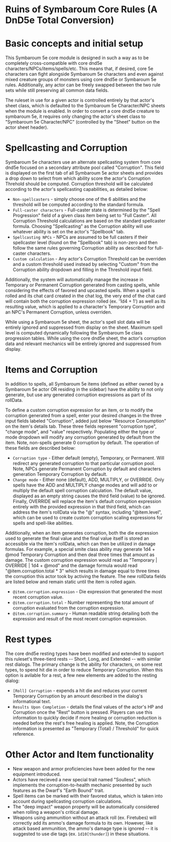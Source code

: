 # Ruins of Symbaroum Core Rules (A DnD5e Total Conversion)
# Basic concepts and initial setup

This Symbaroum 5e core module is designed in such a way as to be completely cross-compatible with core dnd5e characters/NPCs/items/spells/etc. This means that, if desired, core 5e characters can fight alongside Symbaroum 5e characters and even against mixed creature groups of monsters using core dnd5e or Symbaroum 5e rules. Additionally, any actor can be freely swapped between the two rule sets while still preserving all common data fields.

The ruleset in use for a given actor is controlled entirely by that actor's sheet class, which is defaulted to the Symbaroum 5e Character/NPC sheets when the module is enabled.  In order to convert a core dnd5e creature to symbaroum 5e, it requires only changing the actor's sheet class to "Symbaroum 5e Character/NPC" (controlled by the "Sheet" button on the actor sheet header).

# Spellcasting and Corruption
Symbaroum 5e characters use an alternate spellcasting system from core dnd5e focused on a secondary attribute pool called "Corruption". This field is displayed on the first tab of all Symbaroum 5e actor sheets and provides a drop down to select from which ability score the actor's Corruption Threhold should be computed. Corruption threshold will be calculated according to the actor's spellcasting capabilities, as detailed below: 
  * `Non-spellcasters` - simply choose one of the 6 abilities and the threshold will be computed according to the standard formula. 
  * `Full-caster characters` - Full-caster state is determined by the "Spell Progression" field of a given class item being set to "Full Caster".  All Corruption Threshold calculations are based on the standard spellcaster formula. Choosing "Spellcasting" as the Corruption ability will use whatever ability is set on the actor's "Spellbook" tab.
  * `Spellcasting NPCs` - NPCs are assumed to be full casters if their spellcaster level (found on the "Spellbook" tab) is non-zero and then follow the same rules governing Corruption ability as described for full-caster characters.
  * `Custom calculation` - Any actor's Corruption Threshold can be overriden and a custom threshold used instead by selecting "Custom" from the Corruption ability dropdown and filling in the Threshold input field.

Additionally, the system will automatically manage the increase in Temporary or Permanent Corruption generated from casting spells, while considering the effects of favored and upcasted spells. When a spell is rolled and its chat card created in the chat log, the very end of the chat card will contain both the corruption expression rolled (ex. '1d4 + 1') as well as its resulting value, which is applied to a character's Temporary Corruption and an NPC's Permanent Corruption, unless overriden.

While using a Symbaroum 5e sheet, the actor's spell slot data will be entirely ignored and suppressed from display on the sheet. Maximum spell level is computed dynamically following the Symbaroum 5e class progression tables.  While using the core dnd5e sheet, the actor's corruption data and relevant mechanics will be entirely ignored and suppressed from display.

# Items and Corruption
In addition to spells, all Symbaroum 5e items (defined as either owned by a Symbaroum 5e actor OR residing in the sidebar) have the ability to not only generate, but use any generated corruption expressions as part of its rollData.

To define a custom corruption expression for an item, or to modify the corruption generated from a spell, enter your desired changes in the three input fields labeled "Corruption", added just below "Resource Consumption" on the item's details tab. These three fields represent "corruption type", "change mode", and "value" respectively. Populating either the type or mode dropdown will modify any corruption generated by default from the item. Note, non-spells generate 0 corruption by default. The operation of these fields are described below:
  * `Corruption type` - Either default (empty), Temporary, or Permanent. Will redirect any generated corruption to that particular corruption pool. Note, NPCs generate Permanent Corruption by default and characters generation Temporary Corruption by default.
  * `Change mode` - Either none (default), ADD, MULTIPLY, or OVERRIDE. Only spells have the ADD and MULTIPLY change modes and will add to or multiply the default spell corruption calculation. The default value, displayed as an empty string causes the third field (value) to be ignored. Finally, OVERRIDE will replace the item's default corruption expression entirely with the provided expression in that third field, which can address the item's rollData via the "@" syntax, including "@item.level", which can be used to create custom corruption scaling expressions for spells and spell-like abilities.

Additionally, when an item generates corruption, both the die expression used to generate the final value and the final value itself is stored an accessible via the item's rollData, which can then be utilized in damage formulas. For example, a special smite class ability may generate 1d4 + @mod Temporary Corruption and then deal three times that amount as damage. The custom corruption expression would read as "Temporary | OVERRIDE | 1d4 + @mod" and the damage formula would read "@item.corruption.total * 3" which results in damage equal to three times the corruption this actor took by activing the feature.  The new rollData fields are listed below and remain static until the item is rolled again.
  * `@item.corruption.expression` - Die expression that generated the most recent corruption value.
  * `@item.corruption.total` - Number representing the total amount of corruption evaluated from the corruption expression.
  * `@item.corruption.summary` - Human readable string detailing both the expression and result of the most recent corruption expression.

# Rest types
The core dnd5e resting types have been modified and extended to support this ruleset's three-tierd rests -- Short, Long, and Extended -- with similar rest dialogs. The primary change is the ability for characters, on some rest types, to spend hit die in order to reduce Temporary Corruption. When this option is avilable for a rest, a few new elements are added to the resting dialog:
  * `[Roll] Corruption` - expends a hit die and reduces your current Temporary Corruption by an amount described in the dialog's informational text.
  * `Results Upon Completion` - details the final values of the actor's HP and Corruption once the "Rest" button is pressed. Players can use this information to quickly decide if more healing or corruption reduction is needed before the rest's free healing is applied. Note, the Corruption information is presented as "Temporary (Total) / Threshold" for quick reference.

# Other Actor and Item functionality
  * New weapon and armor proficiencies have been added for the new equipment introduced. 
  * Actors have recieved a new special trait named "Soulless", which implements the corruption-to-health mechanic presented by such features as the Dwarf's "Earth Bound" trait.
  * Spell items can be marked with their favored status, which is taken into account during spellcasting corruption calculations.
  * The "deep impact" weapon property will be automatically considered when rolling a weapon's critical damage.
  * Weapons using ammunition without an attack roll (ex. Firetubes) will correctly add its ammo's damage formula to its own. However, like attack based ammunition, the ammo's damage type is ignored -- it is suggested to use die tags (ex. `1d10[thunder]`) in these situations.



